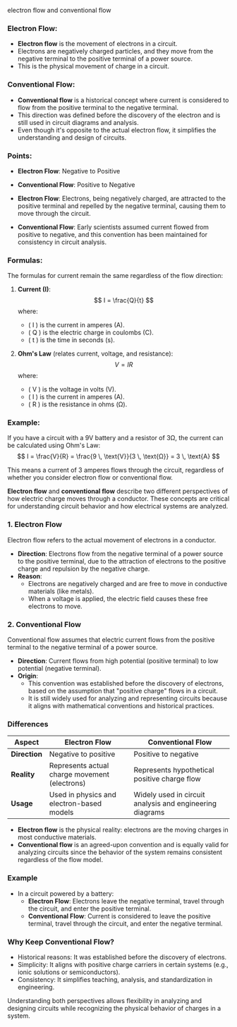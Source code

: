 electron flow and conventional flow

### Electron Flow:

- **Electron flow** is the movement of electrons in a circuit.
- Electrons are negatively charged particles, and they move from the negative terminal to the positive terminal of a power source.
- This is the physical movement of charge in a circuit.

### Conventional Flow:

- **Conventional flow** is a historical concept where current is considered to flow from the positive terminal to the negative terminal.
- This direction was defined before the discovery of the electron and is still used in circuit diagrams and analysis.
- Even though it's opposite to the actual electron flow, it simplifies the understanding and design of circuits.

### Points:

- **Electron Flow**: Negative to Positive
- **Conventional Flow**: Positive to Negative

- **Electron Flow**: Electrons, being negatively charged, are attracted to the positive terminal and repelled by the negative terminal, causing them to move through the circuit.
- **Conventional Flow**: Early scientists assumed current flowed from positive to negative, and this convention has been maintained for consistency in circuit analysis.

### Formulas:
The formulas for current remain the same regardless of the flow direction:

1. **Current (I)**:
   $$
   I = \frac{Q}{t}
   $$
   where:
   - \( I \) is the current in amperes (A).
   - \( Q \) is the electric charge in coulombs (C).
   - \( t \) is the time in seconds (s).

2. **Ohm's Law** (relates current, voltage, and resistance):
   $$
   V = IR
   $$
   where:
   - \( V \) is the voltage in volts (V).
   - \( I \) is the current in amperes (A).
   - \( R \) is the resistance in ohms (Ω).

### Example:
If you have a circuit with a 9V battery and a resistor of 3Ω, the current can be calculated using Ohm's Law:
$$
I = \frac{V}{R} = \frac{9 \, \text{V}}{3 \, \text{Ω}} = 3 \, \text{A}
$$

This means a current of 3 amperes flows through the circuit, regardless of whether you consider electron flow or conventional flow.

**Electron flow** and **conventional flow** describe two different perspectives of how electric charge moves through a conductor. These concepts are critical for understanding circuit behavior and how electrical systems are analyzed.

### **1. Electron Flow**

 Electron flow refers to the actual movement of electrons in a conductor.
- **Direction**: Electrons flow from the negative terminal of a power source to the positive terminal, due to the attraction of electrons to the positive charge and repulsion by the negative charge.
- **Reason**:
  - Electrons are negatively charged and are free to move in conductive materials (like metals).
  - When a voltage is applied, the electric field causes these free electrons to move.

### **2. Conventional Flow**

 Conventional flow assumes that electric current flows from the positive terminal to the negative terminal of a power source.
- **Direction**: Current flows from high potential (positive terminal) to low potential (negative terminal).
- **Origin**:
  - This convention was established before the discovery of electrons, based on the assumption that "positive charge" flows in a circuit.
  - It is still widely used for analyzing and representing circuits because it aligns with mathematical conventions and historical practices.

### **Differences**

| **Aspect**         | **Electron Flow**          | **Conventional Flow**         |
|---------------------|----------------------------|--------------------------------|
| **Direction**       | Negative to positive       | Positive to negative          |
| **Reality**         | Represents actual charge movement (electrons) | Represents hypothetical positive charge flow |
| **Usage**           | Used in physics and electron-based models | Widely used in circuit analysis and engineering diagrams |

- **Electron flow** is the physical reality: electrons are the moving charges in most conductive materials.
- **Conventional flow** is an agreed-upon convention and is equally valid for analyzing circuits since the behavior of the system remains consistent regardless of the flow model.

### **Example**
- In a circuit powered by a battery:
  - **Electron Flow**: Electrons leave the negative terminal, travel through the circuit, and enter the positive terminal.
  - **Conventional Flow**: Current is considered to leave the positive terminal, travel through the circuit, and enter the negative terminal.

### **Why Keep Conventional Flow?**
- Historical reasons: It was established before the discovery of electrons.
- Simplicity: It aligns with positive charge carriers in certain systems (e.g., ionic solutions or semiconductors).
- Consistency: It simplifies teaching, analysis, and standardization in engineering.

Understanding both perspectives allows flexibility in analyzing and designing circuits while recognizing the physical behavior of charges in a system.